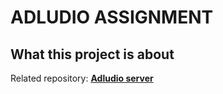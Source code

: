 # ADLUDIO ASSIGNMENT 
## What this project is about


Related repository: **[Adludio server](https://github.com/evelinawahlstrom/ad-assignment-server)**

